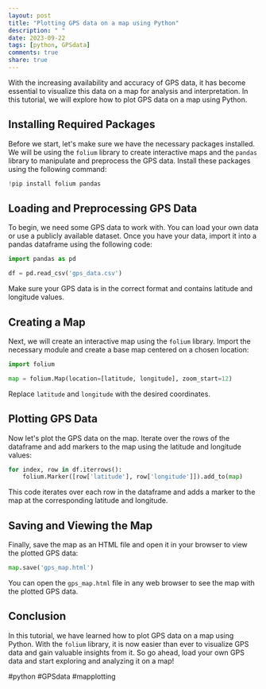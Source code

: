 ```yaml
---
layout: post
title: "Plotting GPS data on a map using Python"
description: " "
date: 2023-09-22
tags: [python, GPSdata]
comments: true
share: true
---
```


With the increasing availability and accuracy of GPS data, it has become essential to visualize this data on a map for analysis and interpretation. In this tutorial, we will explore how to plot GPS data on a map using Python.

## Installing Required Packages

Before we start, let's make sure we have the necessary packages installed. We will be using the `folium` library to create interactive maps and the `pandas` library to manipulate and preprocess the GPS data. Install these packages using the following command:

```python
!pip install folium pandas
```

## Loading and Preprocessing GPS Data

To begin, we need some GPS data to work with. You can load your own data or use a publicly available dataset. Once you have your data, import it into a pandas dataframe using the following code:

```python
import pandas as pd

df = pd.read_csv('gps_data.csv')
```

Make sure your GPS data is in the correct format and contains latitude and longitude values.

## Creating a Map

Next, we will create an interactive map using the `folium` library. Import the necessary module and create a base map centered on a chosen location:

```python
import folium

map = folium.Map(location=[latitude, longitude], zoom_start=12)
```

Replace `latitude` and `longitude` with the desired coordinates.

## Plotting GPS Data

Now let's plot the GPS data on the map. Iterate over the rows of the dataframe and add markers to the map using the latitude and longitude values:

```python
for index, row in df.iterrows():
    folium.Marker([row['latitude'], row['longitude']]).add_to(map)
```

This code iterates over each row in the dataframe and adds a marker to the map at the corresponding latitude and longitude.

## Saving and Viewing the Map

Finally, save the map as an HTML file and open it in your browser to view the plotted GPS data:

```python
map.save('gps_map.html')
```

You can open the `gps_map.html` file in any web browser to see the map with the plotted GPS data.

## Conclusion

In this tutorial, we have learned how to plot GPS data on a map using Python. With the `folium` library, it is now easier than ever to visualize GPS data and gain valuable insights from it. So go ahead, load your own GPS data and start exploring and analyzing it on a map!

#python #GPSdata #mapplotting